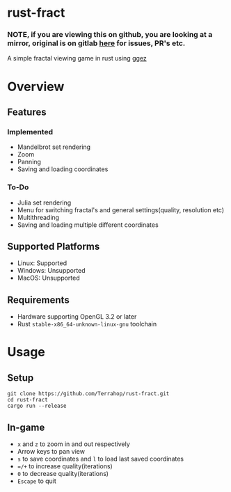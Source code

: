 # **rust-fract**

### **NOTE, if you are viewing this on github, you are looking at a mirror, original is on gitlab [here](https://gitlab.com/Terrahop/rust-fract) for issues, PR's etc.**

A simple fractal viewing game in rust using [ggez](https://github.com/ggez/ggez)

# Overview

## Features

### Implemented
* Mandelbrot set rendering
* Zoom
* Panning
* Saving and loading coordinates

### To-Do
* Julia set rendering
* Menu for switching fractal's and general settings(quality, resolution etc)
* Multithreading
* Saving and loading multiple different coordinates

## Supported Platforms

* Linux: Supported
* Windows: Unsupported
* MacOS: Unsupported

## Requirements
* Hardware supporting OpenGL 3.2 or later
* Rust `stable-x86_64-unknown-linux-gnu` toolchain

# Usage

## Setup
```
git clone https://github.com/Terrahop/rust-fract.git
cd rust-fract
cargo run --release
```

## In-game

* `x` and `z` to zoom in and out respectively
* Arrow keys to pan view
* `s` to save coordinates and `l` to load last saved coordinates
* `=/+` to increase quality(iterations)
* `0` to decrease quality(iterations)
* `Escape` to quit

